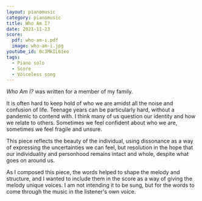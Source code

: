 ```yaml
---
layout: pianomusic
category: pianomusic
title: Who Am I?
date: 2021-11-23
score:
  pdf: who-am-i.pdf
  image: who-am-i.jpg
youtube_id: 0c3MkIL61eo
tags:
  - Piano solo
  - Score
  - Voiceless song
---
```


*Who Am I?* was written for a member of my family. 

It is often hard to keep hold of who we are amidst all the noise and confusion of life. Teenage years can be particularly hard, without a pandemic to contend with. I think many of us question our identity and how we relate to others. Sometimes we feel confident about who we are, sometimes we feel fragile and unsure.

This piece reflects the beauty of the individual, using dissonance as a way of expressing the uncertainties we can feel, but resolution in the hope that our individuality and personhood remains intact and whole, despite what goes on around us.

As I composed this piece, the words helped to shape the melody and structure, and I wanted to include them in the score as a way of giving the melody unique voices. I am not intending it to be sung, but for the words to come through the music in the listener's own voice.